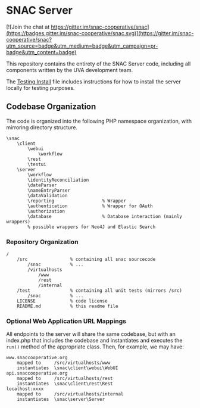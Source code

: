# SNAC Server

[![Join the chat at https://gitter.im/snac-cooperative/snac](https://badges.gitter.im/snac-cooperative/snac.svg)](https://gitter.im/snac-cooperative/snac?utm_source=badge&utm_medium=badge&utm_campaign=pr-badge&utm_content=badge)

This repository contains the entirety of the SNAC Server code, including all components written by the UVA development team.

The [Testing Install](INSTALL_TEST.md) file includes instructions for how to install the server locally for testing purposes.

## Codebase Organization

The code is organized into the following PHP namespace organization, with mirroring directory structure.

```
\snac
    \client
        \webui
            \workflow
        \rest
        \testui
    \server
        \workflow
        \identityReconciliation
        \dateParser
        \nameEntryParser
        \dataValidation
        \reporting                  % Wrapper
        \authentication             % Wrapper for OAuth
        \authorization
        \database                   % Database interaction (mainly wrappers)
        % possible wrappers for Neo4J and Elastic Search
```


### Repository Organization

```
/
    /src                % containing all snac sourcecode
        /snac           % ...
        /virtualhosts
            /www
            /rest
            /internal
    /test               % containing all unit tests (mirrors /src)
        /snac           % ...
    LICENSE             % code license
    README.md           % this readme file
```

### Optional Web Application URL Mappings

All endpoints to the server will share the same codebase, but with an index.php that includes the codebase and instantiates and executes the `run()` method of the appropriate class.  Then, for example, we may have:

```
www.snaccooperative.org
    mapped to     /src/virtualhosts/www
    instantiates  \snac\client\webui\WebUI
api.snaccooperative.org
    mapped to     /src/virtualhosts/rest
    instantiates  \snac\client\rest\Rest
localhost:xxxx   
    mapped to     /src/virtualhosts/internal
    instantiates  \snac\server\Server
```
